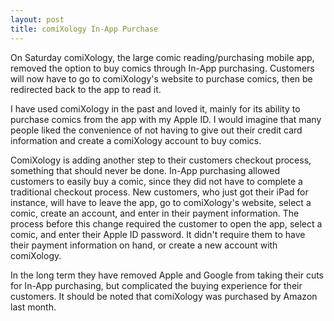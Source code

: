 ```yaml
---
layout: post
title: comiXology In-App Purchase
---
```

On Saturday comiXology, the large comic reading/purchasing mobile app, removed the option to buy comics through In-App purchasing. Customers will now have to go to comiXology's website to purchase comics, then be redirected back to the app to read it.

I have used comiXology in the past and loved it, mainly for its ability to purchase comics from the app with my Apple ID. I would imagine that many people liked the convenience of not having to give out their credit card information and create a comiXology account to buy comics.

ComiXology is adding another step to their customers checkout process, something that should never be done. In-App purchasing allowed customers to easily buy a comic, since they did not have to complete a traditional checkout process. New customers, who just got their iPad for instance, will have to leave the app, go to comiXology's website, select a comic, create an account, and enter in their payment information. The process before this change required the customer to open the app, select a comic, and enter their Apple ID password. It didn't require them to have their payment information on hand, or create a new account with comiXology. 

In the long term they have removed Apple and Google from taking their cuts for In-App purchasing, but complicated the buying experience for their customers. It should be noted that comiXology was purchased by Amazon last month.